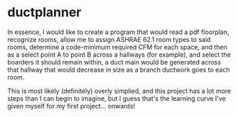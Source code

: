 # ductplanner

In essence, I would like to create a program that would read a pdf floorplan, recognize rooms, allow me to assign ASHRAE 62.1 room types to said rooms, determine a code-minimum required CFM for each space, and then as a select point A to point B across a hallways (for example), and select the boarders it should remain within, a duct main would be generated across that hallway that would decrease in size as a branch ductwork goes to each room.

This is most likely (definitely) overly simplied, and this project has a lot more steps than I can begin to imagine, but I guess that's the learning curve I've given myself for my first project... onwards!
